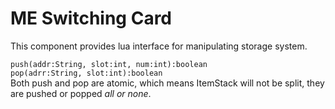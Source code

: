# ME Switching Card
This component provides lua interface for manipulating storage system.

`push(addr:String, slot:int, num:int):boolean`  
`pop(adrr:String, slot:int):boolean`  
Both push and pop are atomic, which means ItemStack will not be split,
they are pushed or popped *all or none*.
